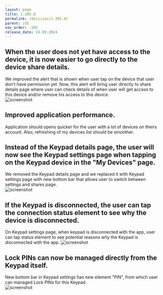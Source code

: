 ```yaml
---
layout: page
title: 1.205.0
permalink: /docs/ios/1.205.0/
parent: iOS
nav_order: -205
release_date: 24.09.2024
---
```


## When the user does not yet have access to the device, it is now easier to go directly to the device share details.
We improved the alert that is shown when user tap on the device that user don't have permission yet. Now, this alert will bring user directly to share details page where user can check details of when user will get access to this device and/or remove his access to this device.\
![screenshot](/tedee-release-notes/docs/ios/assets/1.202.0-device-without-permissions-alert.png)

## Improved application performance.
Application should opens quicker for the user with a lot of devices on theirs account. Also, refreshing of my devices list should be smoother.

## Instead of the Keypad details page, the user will now see the Keypad settings page when tapping on the Keypad device in the "My Devices" page.
We removed the Keypad details page and we replaced it with Keypad settings page with new bottom bar that allows user to switch between settings and shares page.\
![screenshot](/tedee-release-notes/docs/ios/assets/1.205.0-keypad-settigns.png)

## If the Keypad is disconnected, the user can tap the connection status element to see why the device is disconnected.
On Keypad settings page, when keypad is disconnected with the app, user can tap status element to see potential reasons why the Keypad is disconnected with the app.
![screenshot](/tedee-release-notes/docs/ios/assets/1.205.0-keypad-disconnected.png)

## Lock PINs can now be managed directly from the Keypad itself.
New bottom bar in Keypad settings has new element "PIN", from which user can managed Lock PINs for this Keypad.\
![screenshot](/tedee-release-notes/docs/ios/assets/1.205.0-keypad-access.png)